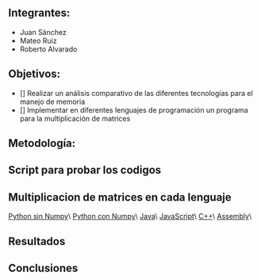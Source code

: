 ## Integrantes:

- Juan Sánchez
- Mateo Ruiz
- Roberto Alvarado

## Objetivos:

- [] Realizar un análisis comparativo de las diferentes tecnologías para el manejo de memoria
- [] Implementar en diferentes lenguajes de programación un programa para la multiplicación de matrices

## Metodología:


## Script para probar los codigos


## Multiplicacion de matrices en cada lenguaje

[Python sin Numpy](./code/python.md)\\
[Python con Numpy](./code/pythonNumpy.md)\\
[Java](./code/java.md)\\
[JavaScript](./code/javascript.md)\\
[C++](./code/cpp.md)\\
[Assembly](./code/assembly.md)\\

## Resultados 

## Conclusiones

